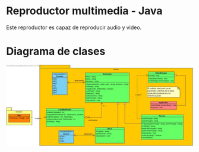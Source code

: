 # Reproductor multimedia - Java

Este reproductor es capaz de reproducir audio y video.

# Diagrama de clases

![](ReproductorMultimedia.jpg)

